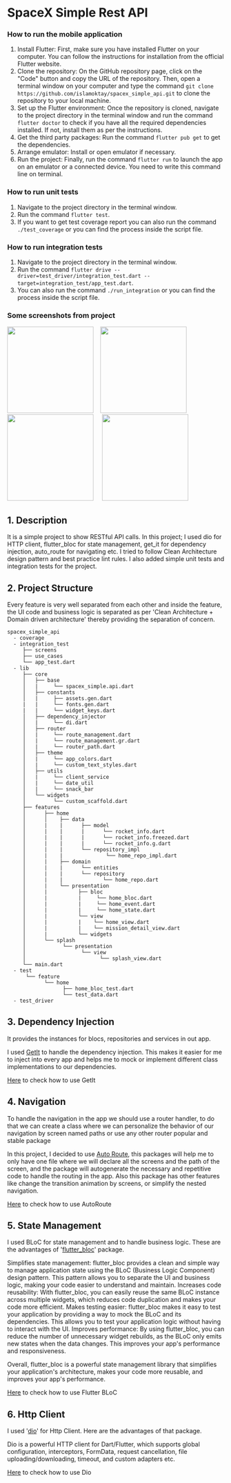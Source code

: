 # SpaceX Simple Rest API

### How to run the mobile application

1. Install Flutter: First, make sure you have installed Flutter on your computer. You can follow the instructions for installation from the official Flutter website.
2. Clone the repository: On the GitHub repository page, click on the "Code" button and copy the URL of the repository. Then, open a terminal window on your computer and type the command ```git clone https://github.com/islamoktay/spacex_simple_api.git``` to clone the repository to your local machine.
3. Set up the Flutter environment: Once the repository is cloned, navigate to the project directory in the terminal window and run the command ```flutter doctor``` to check if you have all the required dependencies installed. If not, install them as per the instructions.
4. Get the third party packages: Run the command ```flutter pub get``` to get the dependencies.
5. Arrange emulator: Install or open emulator if necessary.
6. Run the project: Finally, run the command ```flutter run``` to launch the app on an emulator or a connected device.
You need to write this command line on terminal.

### How to run unit tests

1. Navigate to the project directory in the terminal window.
2. Run the command ```flutter test```.
3. If you want to get test coverage report you can also run the command ```./test_coverage``` or you can find the process inside the script file.

### How to run integration tests

1. Navigate to the project directory in the terminal window.
2. Run the command ```flutter drive --driver=test_driver/integration_test.dart --target=integration_test/app_test.dart```.
3. You can also run the command ```./run_integration``` or you can find the process inside the script file.

### Some screenshots from project
<img src="https://raw.githubusercontent.com/islamoktay/spacex_simple_api/main/assets/doc/splash_screen.png" width="200"/>&nbsp;&nbsp;&nbsp;&nbsp;<img src="https://raw.githubusercontent.com/islamoktay/spacex_simple_api/main/assets/doc/home_screen.png" width="200"/>&nbsp;&nbsp;&nbsp;&nbsp;<img src="https://raw.githubusercontent.com/islamoktay/spacex_simple_api/main/assets/doc/bottom_sheet.png" width="200"/>&nbsp;&nbsp;&nbsp;&nbsp;
<img src="https://raw.githubusercontent.com/islamoktay/spacex_simple_api/main/assets/doc/item_detail.png" width="200"/>&nbsp;&nbsp;&nbsp;&nbsp;

## 1. Description

It is a simple project to show RESTful API calls. In this project; I used dio for HTTP client, flutter_bloc for state management, get_it for dependency injection, auto_route for navigating etc. I tried to follow Clean Architecture design pattern and best practice lint rules. I also added simple unit tests and integration tests for the project.

## 2. Project Structure

Every feature is very well separated from each other and inside the feature, the UI code and business logic is separated as per 'Clean Architecture + Domain driven architecture' thereby providing the separation of concern.

     
    spacex_simple_api
      - coverage
      - integration_test
         ├── screens
         ├── use_cases
         └── app_test.dart
      - lib
         ├── core
         │   ├── base
         │   |     └── spacex_simple.api.dart
         │   ├── constants
         │   |     ├── assets.gen.dart
         |   |     └── fonts.gen.dart
         |   |     └── widget_keys.dart
         │   ├── dependency_injector
         │   |     └── di.dart
         │   ├── router
         │   |     └── route_management.dart
         │   |     └── route_management.gr.dart
         │   |     └── router_path.dart
         │   ├── theme
         │   |     └── app_colors.dart
         │   |     └── custom_text_styles.dart
         │   ├── utils
         │   |     └── client_service
         │   |     └── date_util
         │   |     └── snack_bar
         │   └── widgets
         │         └── custom_scaffold.dart
         ├── features
         │      ├── home
         │      │    ├── data
         │      |    |      ├── model
         │      |    |      |      └── rocket_info.dart
         │      |    |      |      └── rocket_info.freezed.dart
         │      |    |      |      └── rocket_info.g.dart
         │      |    |      └── repository_impl
         │      |    |              └── home_repo_impl.dart
         │      |    ├── domain
         │      |    |      └── entities
         │      |    |      └── repository
         │      |    |             └── home_repo.dart
         │      |    └── presentation
         │      |          ├── bloc
         │      |          |     └── home_bloc.dart
         │      |          |     └── home_event.dart
         │      |          |     └── home_state.dart
         │      |          └── view
         │      |          |    └── home_view.dart     
         │      |          |    └── mission_detail_view.dart     
         │      |          └── widgets
         │      └── splash
         │            └── presentation
         │                  └── view
         │                        └── splash_view.dart     
         └── main.dart
      - test
          └── feature
                └── home
                      ├── home_bloc_test.dart
                      └── test_data.dart
      - test_driver

## 3. Dependency Injection

It provides the instances for blocs, repositories and services in out app.

I used [GetIt](https://pub.dev/packages/get_it) to handle the dependency injection. This makes it easier for me to inject into every app and helps me to mock or implement different class implementations to our dependencies.

[Here](https://pub.dev/packages/get_it#getting-started) to check how to use GetIt

## 4. Navigation

To handle the navigation in the app we should use a router handler, to do that we can create a class where we can personalize the behavior of our navigation by screen named paths or use any other router popular and stable package

In this project, I decided to use [Auto Route](https://pub.dev/packages/auto_route), this packages will help me to only have one file where we will declare all the screens and the path of the screen, and the package will autogenerate the necessary and repetitive code to handle the routing in the app. Also this package has other features like change the transition animation by screens, or simplify the nested navigation.

[Here](https://pub.dev/packages/auto_route#setup-and-usage) to check how to use AutoRoute

## 5. State Management

I used BLoC for state management and to handle business logic. These are the advantages of '[flutter_bloc](https://pub.dev/packages/flutter_bloc)' package.

Simplifies state management: flutter_bloc provides a clean and simple way to manage application state using the BLoC (Business Logic Component) design pattern. This pattern allows you to separate the UI and business logic, making your code easier to understand and maintain.
Increases code reusability: With flutter_bloc, you can easily reuse the same BLoC instance across multiple widgets, which reduces code duplication and makes your code more efficient.
Makes testing easier: flutter_bloc makes it easy to test your application by providing a way to mock the BLoC and its dependencies. This allows you to test your application logic without having to interact with the UI.
Improves performance: By using flutter_bloc, you can reduce the number of unnecessary widget rebuilds, as the BLoC only emits new states when the data changes. This improves your app's performance and responsiveness.

Overall, flutter_bloc is a powerful state management library that simplifies your application's architecture, makes your code more reusable, and improves your app's performance.

[Here](https://pub.dev/packages/flutter_bloc) to check how to use Flutter BLoC

## 6. Http Client

I used '[dio](https://pub.dev/packages/hive)' for Http Client. Here are the advantages of that package.

Dio is a powerful HTTP client for Dart/Flutter, which supports global configuration, interceptors, FormData, request cancellation, file uploading/downloading, timeout, and custom adapters etc.

[Here](https://pub.dev/packages/dio) to check how to use Dio
